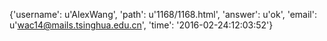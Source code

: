 {'username': u'AlexWang', 'path': u'1168/1168.html', 'answer': u'ok', 'email': u'wac14@mails.tsinghua.edu.cn', 'time': '2016-02-24:12:03:52'}